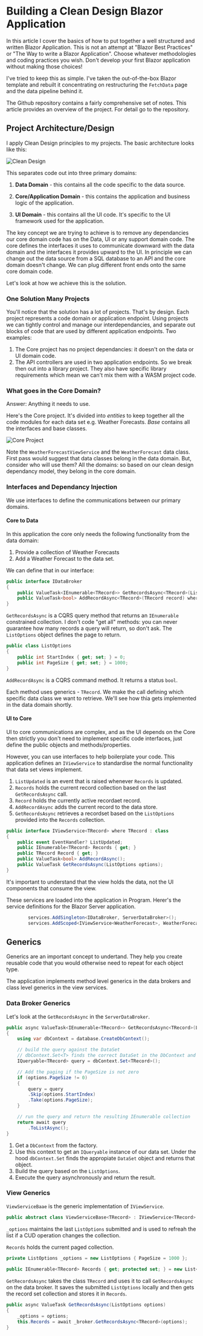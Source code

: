 # Building a Clean Design Blazor Application

In this article I cover the basics of how to put together a well structured and written Blazor Application.  This is not an attempt at "Blazor Best Practices" or "The Way to write a Blazor Application".  Choose whatever methodologies and coding practices you wish.  Don't develop your first Blazor application without making those choices!

I've tried to keep this as simple.  I've taken the out-of-the-box Blazor template and rebuilt it concentrating on restructuring the `FetchData` page and the data pipeline behind it.

The Github repository contains a fairly comprehensive set of notes.  This article provides an overview of the project.  For detail go to the repository.

## Project Architecture/Design

I apply Clean Design principles to my projects.  The basic architecture looks like this:

![Clean Design](./clean-design.png)

This separates code out into three primary domains:

1. **Data Domain** - this contains all the code specific to the data source.

2. **Core/Application Domain** - this contains the application and business logic of the application.

3. **UI Domain** - this contains all the UI code.  It's specific to the UI framework used for the application.

The key concept we are trying to achieve is to remove any dependancies our core domain code has on the Data, UI or any support domain code.  The core defines the interfaces it uses to communicate downward with the data domain and the interfaces it provides upward to the UI.  In principle we can change out the data source from a SQL database to an API and the core domain doesn't change.  We can plug different front ends onto the same core domain code.

Let's look at how we achieve this is the solution.

### One Solution Many Projects

You'll notice that the solution has a lot of projects.  That's by design.  Each project represents a code domain or application endpoint.  Using projects we can tightly control and manage our interdependancies, and separate out blocks of code that are used by different application endpoints.  Two examples:

1. The Core project has no project dependancies: it doesn't on the data or UI domain code.
2. The API controllers are used in two application endpoints.  So we break then out into a library project.  They also have specific library requirements which mean we can't mix them with a WASM project code. 

### What goes in the Core Domain?

Answer:  Anything it needs to use.

Here's the Core project.  It's divided into *entities* to keep together all the code modules for each data set e.g. Weather Forecasts.  *Base* contains all the interfaces and base classes.

![Core Project](core-project-structure.png)

Note the `WeatherForecastViewService` and the `WeatherForecast` data class.  First pass would suggest that data classes belong in the data domain. But, consider who will use them?  All the domains: so based on our clean design dependancy model, they belong in the core domain.

### Interfaces and Dependancy Injection

We use interfaces to define the communications between our primary domains.

#### Core to Data

In this application the core only needs the following functionality from the data domain:

1. Provide a collection of Weather Forecasts
2. Add a Weather Forecast to the data set.

We can define that in our interface:

```csharp
public interface IDataBroker
{
    public ValueTask<IEnumerable<TRecord>> GetRecordsAsync<TRecord>(ListOptions options) where TRecord: class, new();
    public ValueTask<bool> AddRecordAsync<TRecord>(TRecord record) where TRecord : class, new();
}
```

`GetRecordsAsync` is a CQRS query method that returns an `IEnumerable` constrained collection.  I don't code "get all" methods: you can never guarantee how many records a query will return, so don't ask.  The `ListOptions` object defines the page to return.

```csharp
public class ListOptions
{
    public int StartIndex { get; set; } = 0;
    public int PageSize { get; set; } = 1000;
}
```

`AddRecordAsync` is a CQRS command method.  It returns a status `bool`.

Each method uses generics - `TRecord`.  We make the call defining which specific data class we want to retrieve.  We'll see how thia gets implemented in the data domain shortly.


#### UI to Core

UI to core communications are complex, and as the UI depends on the Core then strictly you don't need to implement specific code interfaces, just define the public objects and methods/properties.

However, you can use interfaces to help boilerplate your code.  This application defines an `IViewService` to standardise the normal functionality that data set views implement.

1. `ListUpdated` is an event that is raised whenever `Records` is updated.
2. `Records` holds the current record collection based on the last `GetRecordsAsync` call.
3. `Record` holds the currently active recordaet record.
4. `AddRecordAsync` adds the current record to the data store.
5. `GetRecordsAsync` retrieves a recordset based on the `ListOptions` provided into the `Records` collection.

```csharp
public interface IViewService<TRecord> where TRecord : class
{
    public event EventHandler? ListUpdated;
    public IEnumerable<TRecord> Records { get; }
    public TRecord Record { get; }
    public ValueTask<bool> AddRecordAsync();
    public ValueTask GetRecordsAsync(ListOptions options);
}
```

It's important to understand that the view holds the data, not the UI components that consume the view.

These services are loaded into the application in Program.  Herer's the service definitions for the Blazor Server application.


```csharp
        services.AddSingleton<IDataBroker, ServerDataBroker>();
        services.AddScoped<IViewService<WeatherForecast>, WeatherForecastViewService>();
```

## Generics

Generics are an important concept to undertand.  They help you create reusable code that you would otherwise need to repeat for each object type.

The application implements method level generics in the data brokers and class level generics in the view services.

### Data Broker Generics

Let's look at the `GetRecordsAsync` in the `ServerDataBroker`.
 
```csharp
public async ValueTask<IEnumerable<TRecord>> GetRecordsAsync<TRecord>(ListOptions options) where TRecord : class, new()
{
    using var dbContext = database.CreateDbContext();

    // build the query against the DataSet
    // dbContext.Set<T> finds the correct DataSet in the DbContext and returns it as an IQueryable collection
    IQueryable<TRecord> query = dbContext.Set<TRecord>();

    // Add the paging if the PageSize is not zero
    if (options.PageSize != 0)
    {
        query = query
        .Skip(options.StartIndex)
        .Take(options.PageSize);
    }

    // run the query and return the resulting IEnumerable collection
    return await query
        .ToListAsync();
}
``` 

1. Get a `DbContext` from the factory.
2. Use this context to get an `IQueryable` instance of our data set.  Under the hood `dbContext.Set` finds the appropiate `DataSet` object and returns that object.
3. Build the query based on the `ListOptions`.
4. Execute the query asynchronously and return the result.

### View Generics

`ViewServiceBaae` is the generic implementation of `IViewService`.  

```csharp
public abstract class ViewServiceBase<TRecord> : IViewService<TRecord> where TRecord : class, new()
```

`_options` maintains the last `ListOptions` submitted and is used to refreah the list if a CUD operation changes the collection.

`Records` holds the current paged collection.
```csharp
private ListOptions _options = new ListOptions { PageSize = 1000 };
    
public IEnumerable<TRecord> Records { get; protected set; } = new List<TRecord>();
```

`GetRecordsAsync` takes the class `TRecord` and uses it to call `GetRecordsAsync` on the data broker.  It saves the submitted `ListOptions` locally and then gets the record set collection and stores it in `Records`.
```csharp
public async ValueTask GetRecordsAsync(ListOptions options)
{
    _options = options;
    this.Records = await _broker.GetRecordsAsync<TRecord>(options);
}
```
